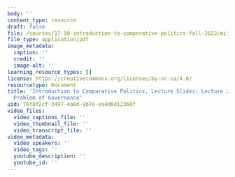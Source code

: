 ```yaml
---
body: ''
content_type: resource
draft: false
file: /courses/17-50-introduction-to-comparative-politics-fall-2022/mit17_50f22_lec27.pdf
file_type: application/pdf
image_metadata:
  caption: ''
  credit: ''
  image-alt: ''
learning_resource_types: []
license: https://creativecommons.org/licenses/by-nc-sa/4.0/
resourcetype: Document
title: 'Introduction to Comparative Politics, Lecture Slides: Lecture 27, Fundamental
  Problem of Governance'
uid: 76f8f2cf-3497-4a0d-9b7e-ea4d0d12360f
video_files:
  video_captions_file: ''
  video_thumbnail_file: ''
  video_transcript_file: ''
video_metadata:
  video_speakers: ''
  video_tags: ''
  youtube_description: ''
  youtube_id: ''
---
```

